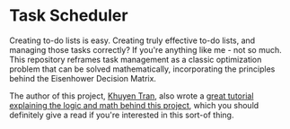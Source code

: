 # Task Scheduler

Creating to-do lists is easy. Creating truly effective to-do lists, and managing those tasks correctly? If you're anything like me - not so much. This repository reframes task management as a classic optimization problem that can be solved mathematically, incorporating the principles behind the Eisenhower Decision Matrix.

The author of this project, [Khuyen Tran](https://github.com/khuyentran1401), also wrote a [great tutorial explaining the logic and math behind this project](https://towardsdatascience.com/maximize-your-productivity-with-python-6110004b45f7), which you should definitely give a read if you're interested in this sort-of thing.
